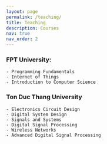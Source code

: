 ```yaml
---
layout: page
permalink: /teaching/
title: Teaching
description: Courses
nav: true
nav_order: 2
---
```


### FPT University:  

    - Programming Fundamentals  
    - Internet of Things  
    - Introduction to Computer Science  

### Ton Duc Thang University  

    - Electronics Circuit Design 
    - Digital System Design       
    - Signals and Systems  
    - Digital Signal Processing  
    - Wireless Networks  
    - Advanced Digital Signal Processing  

<!-- For now, this page is assumed to be a static description of your courses. You can convert it to a collection similar to `_projects/` so that you can have a dedicated page for each course.

Organize your courses by years, topics, or universities, however you like! -->
